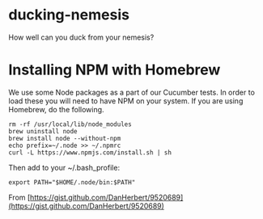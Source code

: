 # ducking-nemesis
How well can you duck from your nemesis?




Installing NPM with Homebrew
============================

We use some Node packages as a part of our Cucumber tests. In order to load these you will need to have NPM on your 
system. If you are using Homebrew, do the following. 

    rm -rf /usr/local/lib/node_modules
    brew uninstall node
    brew install node --without-npm
    echo prefix=~/.node >> ~/.npmrc
    curl -L https://www.npmjs.com/install.sh | sh
    
Then add to your ~/.bash_profile:

    export PATH="$HOME/.node/bin:$PATH"
    
From [https://gist.github.com/DanHerbert/9520689](https://gist.github.com/DanHerbert/9520689)
    